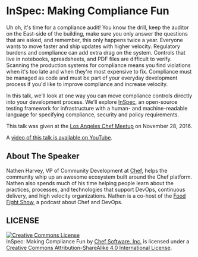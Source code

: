 # InSpec: Making Compliance Fun

Uh oh, it's time for a compliance audit! You know the drill, keep the auditor on the East-side of the building, make sure you only answer the questions that are asked, and remember, this only happens twice a year. Everyone wants to move faster and ship updates with higher velocity. Regulatory burdens and compliance can add extra drag on the system. Controls that live in notebooks, spreadsheets, and PDF files are difficult to verify. Scanning the production systems for compliance means you find violations when it's too late and when they're most expensive to fix. Compliance must be managed as code and must be part of your everyday development process if you'd like to improve compliance and increase velocity. 

In this talk, we'll look at one way you can move compliance controls directly into your development process. We'll explore [InSpec](http://inspec.io/), an open-source testing framework for infrastructure with a human- and machine-readable language for specifying compliance, security and policy requirements.

This talk was given at the [Los Angeles Chef Meetup](https://www.meetup.com/Los-Angeles-Chef-Users-Group/events/235764752/) on November 28, 2016.

A [video of this talk is available on YouTube](https://youtu.be/bQTgdx_r_CA).

## About The Speaker

Nathen Harvey, VP of Community Development at [Chef](https://www.chef.io), helps the community whip up an awesome ecosystem built around the Chef platform. Nathen also spends much of his time helping people learn about the practices, processes, and technologies that support DevOps, continuous delivery, and high velocity organizations. Nathen is a co-host of the [Food Fight Show](http://foodfightshow.org), a podcast about Chef and DevOps.

## LICENSE

<a rel="license" href="http://creativecommons.org/licenses/by-sa/4.0/"><img alt="Creative Commons License" style="border-width:0" src="https://i.creativecommons.org/l/by-sa/4.0/88x31.png" /></a><br /><span xmlns:dct="http://purl.org/dc/terms/" property="dct:title">InSpec: Making Compliance Fun</span> by <a xmlns:cc="http://creativecommons.org/ns#" href="https://www.chef.io" property="cc:attributionName" rel="cc:attributionURL">Chef Software, Inc.</a> is licensed under a <a rel="license" href="http://creativecommons.org/licenses/by-sa/4.0/">Creative Commons Attribution-ShareAlike 4.0 International License</a>.

